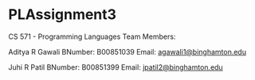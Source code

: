 # PLAssignment3
CS 571 - Programming Languages Team Members:

Aditya R Gawali BNumber: B00851039 Email: agawali1@binghamton.edu

Juhi R Patil BNumber: B00851399 Email: jpatil2@binghamton.edu

